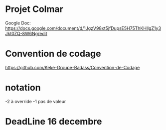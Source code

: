 # Projet Colmar

Google Doc: https://docs.google.com/document/d/1JgzV98xt5jfDupsE5H75ThKHllgZ1y3Jkt0ZQ-8W6Ng/edit

# Convention de codage
https://github.com/Keke-Groupe-Badass/Convention-de-Codage

# notation
-2 à override
-1 pas de valeur

# DeadLine 16 decembre
